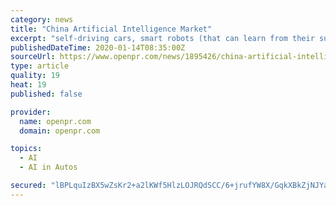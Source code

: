 ```yaml
---
category: news
title: "China Artificial Intelligence Market"
excerpt: "self-driving cars, smart robots (that can learn from their surroundings and build on their capabilities based on inbuild knowledge) and military applications. Get Sample Copy of China Artificial Intelligence Market at: https://www.omrglobal.com/request ..."
publishedDateTime: 2020-01-14T08:35:00Z
sourceUrl: https://www.openpr.com/news/1895426/china-artificial-intelligence-market-2020-global-trends
type: article
quality: 19
heat: 19
published: false

provider:
  name: openpr.com
  domain: openpr.com

topics:
  - AI
  - AI in Autos

secured: "lBPLquIzBX5wZsKr2+a2lKWf5HlzLOJRQdSCC/6+jrufYW8X/GqkXBkZjNJYaOFlGIkOubKOm1+dAVKEc0u+VjXb9O0DV3SWjrltkGMSBiB5KB4VEpesv9wUN2OfXNjlDb11iaXm7zG06WtN1M+UHGObR6J54axrjuecHdo76zLUweX3WFS7am6ed8b9TgEUEJCeU4J2DcEV/rbyhIY2Wl99LPb9a5nay4VJRsSyZuUqHToLTib+msomgDsNBzPnFhhgeIY9N30mYgIpEqkTi0JJRuyi5xeRy3ip+Zp81qM=;djdd7keowyUUBzMYlbJnEQ=="
---
```


